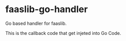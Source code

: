 # faaslib-go-handler
Go based handler for faaslib.

This is the callback code that get injeted into Go Code.
